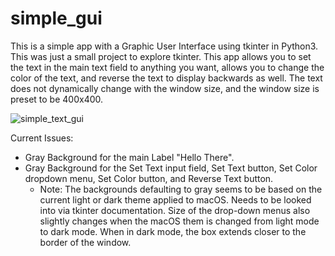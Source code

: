 # simple_gui

This is a simple app with a Graphic User Interface using tkinter in Python3. This was just a small project to explore tkinter.
This app allows you to set the text in the main text field to anything you want, allows you to change the color of the text, and reverse the text to display backwards as well.
The text does not dynamically change with the window size, and the window size is preset to be 400x400.

![simple_text_gui](https://user-images.githubusercontent.com/83800421/200504214-31a2d2e9-4210-4bc4-9820-34e4a056c62f.png)

Current Issues:

- Gray Background for the main Label "Hello There".
- Gray Background for the Set Text input field, Set Text button, Set Color dropdown menu, Set Color button, and Reverse Text button.
  - Note: The backgrounds defaulting to gray seems to be based on the current light or dark theme applied to macOS. Needs to be looked into via tkinter documentation. Size of the drop-down menus also slightly changes when the macOS them is changed from light mode to dark mode. When in dark mode, the box extends closer to the border of the window.
